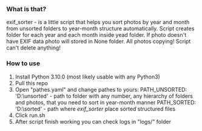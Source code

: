 ### What is that?
exif_sorter - is a little script that helps you sort photos by year and month 
from unsorted folders to year-month structure automatically. Script creates 
folder for each year and each month inside yead folder. If photo doesn't have
EXIF data photo will stored in None folder. All photos copying! 
Script can't delete anything!

### How to use
1) Install Python 3.10.0 (most likely usable with any Python3)
2) Pull this repo
3) Open "pathes.yaml" and change pathes to yours:
PATH_UNSORTED: 'D:\unsorted' - path to folder with any number, any hierarchy 
							   of folders and photos, that you need to sort in
							   year-month manner
PATH_SORTED: 'D:\sorted' - path where *exif_sorter* place sorted structured 
						   files
4) Click run.sh
5) After script finish working you can check logs in "logs/" folder